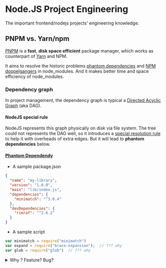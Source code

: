 # Node.JS Project Engineering

The important frontend/nodejs projects' engineering knowledge.

## PNPM vs. Yarn/npm

[PNPM](https://pnpm.io/) is a **fast**, **disk space efficient** package manager, which works as counterpart of [Yarn](https://yarnpkg.com/) and NPM.

It aims to resolve the historic problems [phantom dependencies](https://rushjs.io/pages/advanced/phantom_deps/) and [NPM doppelgangers](https://rushjs.io/pages/advanced/npm_doppelgangers/) in node_modules. And it makes better time and space efficiency of node_modules.


### Dependency graph

In project management, the dependency graph is typical a [Directed Acyclic Graph](https://en.wikipedia.org/wiki/Directed_acyclic_graph) (aka DAG).

#### NodeJS special rule

NodeJS represents this graph physically on disk via file system. The tree could not represents the DAG well, so it introduces a [special resolution rule](https://nodejs.org/api/modules.html#modules_all_together) to help it with overheads of extra edges. But it will lead to **phantom dependencies** below.


#### [Phantom Dependendy](https://rushjs.io/pages/advanced/phantom_deps/)
- A sample package.json
```json
{
  "name": "my-library",
  "version": "1.0.0",
  "main": "lib/index.js",
  "dependencies": {
    "minimatch": "^3.0.4"
  },
  "devDependencies": {
    "rimraf": "^2.6.2"
  }
}
```

- A sample script
```js
var minimatch = require("minimatch")
var expand = require("brace-expansion");  // ??? why
var glob = require("glob")  // ??? why
```

<details>
  <summary>Why ? Feature? Bug? </summary>

- `brace-expansion` and `glob` are dependencies of `rimraf`
- NPM has flattened their folders to be under my-library/node_modules 
- Thus, it could be found by the NodeJS rule for "require".
  
These are **PHANTOM DEPENDENCIES**
  
</details>
